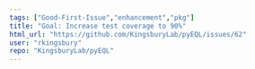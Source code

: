 ```yaml
---
tags: ["Good-First-Issue","enhancement","pkg"]
title: "Goal: Increase test coverage to 90%"
html_url: "https://github.com/KingsburyLab/pyEQL/issues/62"
user: "rkingsbury"
repo: "KingsburyLab/pyEQL"
---
```


